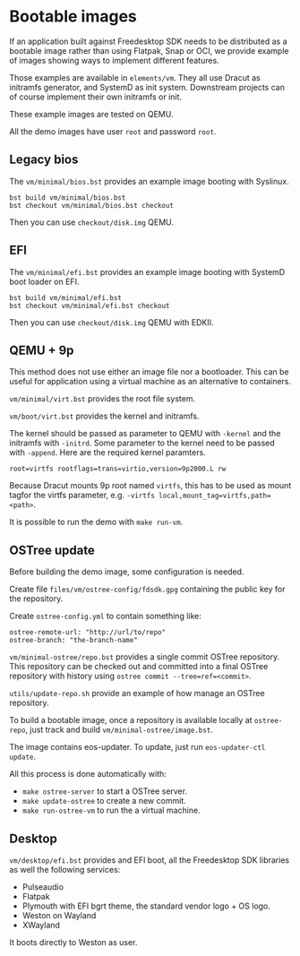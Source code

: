 # Bootable images

If an application built against Freedesktop SDK needs to be
distributed as a bootable image rather than using Flatpak, Snap or
OCI, we provide example of images showing ways to implement different
features.

Those examples are available in `elements/vm`. They all use Dracut as
initramfs generator, and SystemD as init system. Downstream projects
can of course implement their own initramfs or init.

These example images are tested on QEMU.

All the demo images have user `root` and password `root`.

## Legacy bios

The `vm/minimal/bios.bst` provides an example image booting with
Syslinux.

```
bst build vm/minimal/bios.bst
bst checkout vm/minimal/bios.bst checkout
```

Then you can use `checkout/disk.img` QEMU.

## EFI

The `vm/minimal/efi.bst` provides an example image booting with
SystemD boot loader on EFI.


```
bst build vm/minimal/efi.bst
bst checkout vm/minimal/efi.bst checkout
```

Then you can use `checkout/disk.img` QEMU with EDKII.

## QEMU + 9p

This method does not use either an image file nor a bootloader. This
can be useful for application using a virtual machine as an
alternative to containers.

`vm/minimal/virt.bst` provides the root file system.

`vm/boot/virt.bst` provides the kernel and initramfs.

The kernel should be passed as parameter to QEMU with `-kernel` and
the initramfs with `-initrd`. Some parameter to the kernel need to be
passed with `-append`. Here are the required kernel paramters.

```
root=virtfs rootflags=trans=virtio,version=9p2000.L rw
```

Because Dracut mounts 9p root named `virtfs`, this has to be used as
mount tagfor the virtfs parameter, e.g. `-virtfs
local,mount_tag=virtfs,path=<path>`.

It is possible to run the demo with `make run-vm`.

## OSTree update

Before building the demo image, some configuration is needed.

Create file `files/vm/ostree-config/fdsdk.gpg` containing the public
key for the repository.

Create `ostree-config.yml` to contain something like:

```
ostree-remote-url: "http://url/to/repo"
ostree-branch: "the-branch-name"
```

`vm/minimal-ostree/repo.bst` provides a single commit OSTree
repository. This repository can be checked out and committed into a
final OSTree repository with history using `ostree commit
--tree=ref=<commit>`.

`utils/update-repo.sh` provide an example of how manage an OSTree
repository.

To build a bootable image, once a repository is available locally
at `ostree-repo`, just track and build `vm/minimal-ostree/image.bst`.

The image contains eos-updater. To update, just run `eos-updater-ctl update`.

All this process is done automatically with:

* `make ostree-server` to start a OSTree server.
* `make update-ostree` to create a new commit.
* `make run-ostree-vm` to run the a virtual machine.

## Desktop

`vm/desktop/efi.bst` provides and EFI boot, all the Freedesktop SDK
libraries as well the following services:

* Pulseaudio
* Flatpak
* Plymouth with EFI bgrt theme, the standard vendor logo + OS logo.
* Weston on Wayland
* XWayland

It boots directly to Weston as user.
